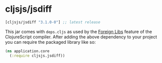 # cljsjs/jsdiff

[](dependency)
```clojure
[cljsjs/jsdiff "3.1.0-0"] ;; latest release
```
[](/dependency)

This jar comes with `deps.cljs` as used by the [Foreign Libs][flibs] feature
of the ClojureScript compiler. After adding the above dependency to your project
you can require the packaged library like so:

```clojure
(ns application.core
  (:require cljsjs.jsdiff))
```

[flibs]: https://github.com/clojure/clojurescript/wiki/Packaging-Foreign-Dependencies
